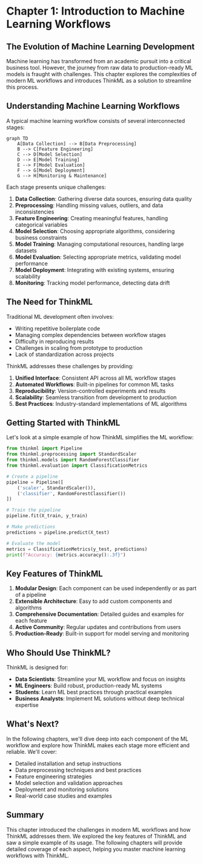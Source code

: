# Chapter 1: Introduction to Machine Learning Workflows

## The Evolution of Machine Learning Development

Machine learning has transformed from an academic pursuit into a critical business tool. However, the journey from raw data to production-ready ML models is fraught with challenges. This chapter explores the complexities of modern ML workflows and introduces ThinkML as a solution to streamline this process.

## Understanding Machine Learning Workflows

A typical machine learning workflow consists of several interconnected stages:

```mermaid
graph TD
    A[Data Collection] --> B[Data Preprocessing]
    B --> C[Feature Engineering]
    C --> D[Model Selection]
    D --> E[Model Training]
    E --> F[Model Evaluation]
    F --> G[Model Deployment]
    G --> H[Monitoring & Maintenance]
```

Each stage presents unique challenges:

1. **Data Collection**: Gathering diverse data sources, ensuring data quality
2. **Preprocessing**: Handling missing values, outliers, and data inconsistencies
3. **Feature Engineering**: Creating meaningful features, handling categorical variables
4. **Model Selection**: Choosing appropriate algorithms, considering business constraints
5. **Model Training**: Managing computational resources, handling large datasets
6. **Model Evaluation**: Selecting appropriate metrics, validating model performance
7. **Model Deployment**: Integrating with existing systems, ensuring scalability
8. **Monitoring**: Tracking model performance, detecting data drift

## The Need for ThinkML

Traditional ML development often involves:

- Writing repetitive boilerplate code
- Managing complex dependencies between workflow stages
- Difficulty in reproducing results
- Challenges in scaling from prototype to production
- Lack of standardization across projects

ThinkML addresses these challenges by providing:

1. **Unified Interface**: Consistent API across all ML workflow stages
2. **Automated Workflows**: Built-in pipelines for common ML tasks
3. **Reproducibility**: Version-controlled experiments and results
4. **Scalability**: Seamless transition from development to production
5. **Best Practices**: Industry-standard implementations of ML algorithms

## Getting Started with ThinkML

Let's look at a simple example of how ThinkML simplifies the ML workflow:

```python
from thinkml import Pipeline
from thinkml.preprocessing import StandardScaler
from thinkml.models import RandomForestClassifier
from thinkml.evaluation import ClassificationMetrics

# Create a pipeline
pipeline = Pipeline([
    ('scaler', StandardScaler()),
    ('classifier', RandomForestClassifier())
])

# Train the pipeline
pipeline.fit(X_train, y_train)

# Make predictions
predictions = pipeline.predict(X_test)

# Evaluate the model
metrics = ClassificationMetrics(y_test, predictions)
print(f"Accuracy: {metrics.accuracy():.3f}")
```

## Key Features of ThinkML

1. **Modular Design**: Each component can be used independently or as part of a pipeline
2. **Extensible Architecture**: Easy to add custom components and algorithms
3. **Comprehensive Documentation**: Detailed guides and examples for each feature
4. **Active Community**: Regular updates and contributions from users
5. **Production-Ready**: Built-in support for model serving and monitoring

## Who Should Use ThinkML?

ThinkML is designed for:

- **Data Scientists**: Streamline your ML workflow and focus on insights
- **ML Engineers**: Build robust, production-ready ML systems
- **Students**: Learn ML best practices through practical examples
- **Business Analysts**: Implement ML solutions without deep technical expertise

## What's Next?

In the following chapters, we'll dive deep into each component of the ML workflow and explore how ThinkML makes each stage more efficient and reliable. We'll cover:

- Detailed installation and setup instructions
- Data preprocessing techniques and best practices
- Feature engineering strategies
- Model selection and validation approaches
- Deployment and monitoring solutions
- Real-world case studies and examples

## Summary

This chapter introduced the challenges in modern ML workflows and how ThinkML addresses them. We explored the key features of ThinkML and saw a simple example of its usage. The following chapters will provide detailed coverage of each aspect, helping you master machine learning workflows with ThinkML. 